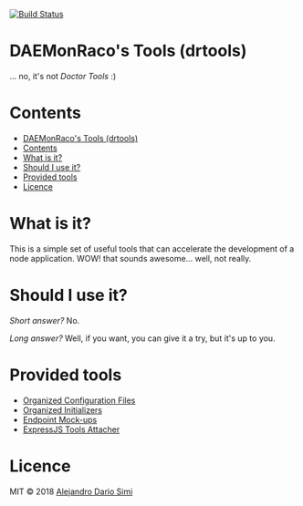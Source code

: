 [![Build Status](https://travis-ci.org/daemonraco/drtools.svg?branch=master)](https://travis-ci.org/daemonraco/drtools)

# DAEMonRaco's Tools (drtools)
... no, it's not _Doctor Tools_ :)

# Contents
<!-- TOC updateOnSave:true -->

- [DAEMonRaco's Tools (drtools)](#daemonracos-tools-drtools)
- [Contents](#contents)
- [What is it?](#what-is-it)
- [Should I use it?](#should-i-use-it)
- [Provided tools](#provided-tools)
- [Licence](#licence)

<!-- /TOC -->

# What is it?
This is a simple set of useful tools that can accelerate the development of a node
application.
WOW! that sounds awesome... well, not really.

# Should I use it?
_Short answer?_ No.

_Long answer?_ Well, if you want, you can give it a try, but it's up to you.

# Provided tools
* [Organized Configuration Files](docs/configs.md)
* [Organized Initializers](docs/loaders.md)
* [Endpoint Mock-ups](docs/endpoints.md)
* [ExpressJS Tools Attacher](docs/express.md)

# Licence
MIT &copy; 2018 [Alejandro Dario Simi](http://daemonraco.com)